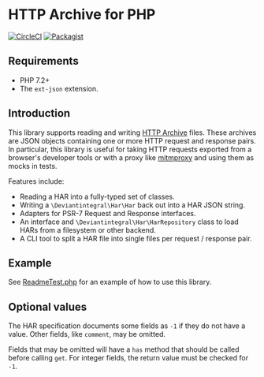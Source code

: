 # HTTP Archive for PHP

[![CircleCI](https://circleci.com/gh/deviantintegral/har.svg?style=svg)](https://circleci.com/gh/deviantintegral/har) [![Packagist](https://img.shields.io/packagist/dm/devaintintegral/har?style=flat-square)](https://packagist.org/packages/deviantintegral/har)

## Requirements

* PHP 7.2+
* The `ext-json` extension.

## Introduction

This library supports reading and writing [HTTP Archive](http://www.softwareishard.com/blog/har-12-spec/) files. These
archives are JSON objects containing one or more HTTP request and response pairs. In particular, this library is useful
for taking HTTP requests exported from a browser's developer tools or with a proxy like
[mitmproxy](https://mitmproxy.org) and using them as mocks in tests.

Features include:

* Reading a HAR into a fully-typed set of classes.
* Writing a `\Deviantintegral\Har\Har` back out into a HAR JSON string.
* Adapters for PSR-7 Request and Response interfaces.
* An interface and `\Deviantintegral\Har\HarRepository` class to load HARs from a filesystem or other backend.
* A CLI tool to split a HAR file into single files per request / response pair.

## Example

See [ReadmeTest.php](tests/src/Unit/ReadmeTest.php) for an example of how to use this library.

## Optional values

The HAR specification documents some fields as `-1` if they do not have a
value. Other fields, like `comment`, may be omitted.

Fields that may be omitted will have a `has` method that should be called
before calling `get`. For integer fields, the return value must be checked for
`-1`.
